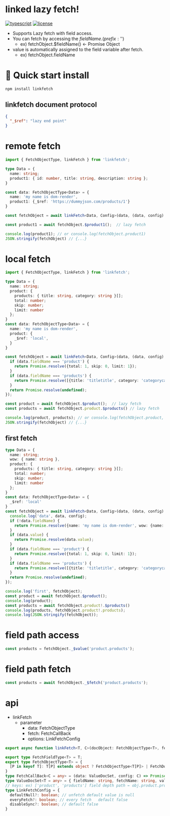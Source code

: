 linked lazy fetch!
===

[![typescript](https://img.shields.io/badge/-npm-black?logo=npm)](https://www.npmjs.com/package/linkfetch) [![license](https://img.shields.io/badge/license-MIT-green)](LICENSE.md)

* Supports Lazy fetch with field access.
* You can fetch by accessing the $fieldName.  (prefix: '$')
  * ex) fetchObject.$fieldName()  ← Promise Object
* value is automatically assigned to the field variable after fetch.
  * ex) fetchObject.fieldName

# 🚀 Quick start  install

```bash
npm install linkfetch
```

## linkfetch document protocol

```json
{
  "_$ref": "lazy end point"
}
```

# remote fetch

```typescript
import { FetchObjectType, linkFetch } from 'linkfetch';

type Data = {
  name: string;
  product1: { id: number, title: string, description: string };
}

const data: FetchObjectType<Data> = {
  name: 'my name is dom-render',
  product1: {_$ref: 'https://dummyjson.com/products/1'}
}

const fetchObject = await linkFetch<Data, Config>(data, (data, config) => fetch(data.doc!._$ref, {method: 'GET'}).then(it => it.json()));

const product1 = await fetchObject.$product1();  // lazy fetch

console.log(product1); // or console.log(fetchObject.product1)
JSON.stringify(fetchObject) // {...}
```

# local fetch

```typescript
import { FetchObjectType, linkFetch } from 'linkfetch';

type Data = {
  name: string;
  product: {
    products: { title: string, category: string }[];
    total: number;
    skip: number;
    limit: number
  };
}
const data: FetchObjectType<Data> = {
  name: 'my name is dom-render',
  product: {
    _$ref: 'local',
  }
}

const fetchObject = await linkFetch<Data, Config>(data, (data, config) => {
  if (data.fieldName === 'product') {
    return Promise.resolve({total: 1, skip: 0, limit: 1});
  }
  if (data.fieldName === 'products') {
    return Promise.resolve([{title: 'titletitle', category: 'categorycategory'}]);
  }
  return Promise.resolve(undefined);
});

const product = await fetchObject.$product();  // lazy fetch
const products = await fetchObject.product.$products() // lazy fetch

console.log(product, products); // or console.log(fetchObject.product, fetchObject.product.products)
JSON.stringify(fetchObject) // {...}
```

## first fetch
```typescript
type Data = {
  name: string;
  wow: { name: string },
  product: {
    products: { title: string, category: string }[];
    total: number;
    skip: number;
    limit: number
  };
}
const data: FetchObjectType<Data> = {
  _$ref: 'local'
}
const fetchObject = await linkFetch<Data, Config>(data, (data, config) => {
  console.log('data', data, config);
  if (!data.fieldName) {
    return Promise.resolve({name: 'my name is dom-render', wow: {name: 'wow'}});
  }
  if (data.value) {
    return Promise.resolve(data.value);
  }
  if (data.fieldName === 'product') {
    return Promise.resolve({total: 1, skip: 0, limit: 1});
  }
  if (data.fieldName === 'products') {
    return Promise.resolve([{title: 'titletitle', category: 'categorycategory'}]);
  }
  return Promise.resolve(undefined);
});

console.log('first', fetchObject);
const product = await fetchObject.$product();
console.log(product);
const products = await fetchObject.product!.$products()
console.log(products, fetchObject.product!.products);
console.log(JSON.stringify(fetchObject));
```

# field path access
```typescript
const products = fetchObject._$value('product.products');
```
# field path fetch
```typescript
const products = await fetchObject._$fetch('product.products');
```

# api
- linkFetch
    - parameter
        - data: FetchObjectType
        - fetch: FetchCallBack
        - options: LinkFetchConfig

```typescript
export async function linkFetch<T, C>(docObject: FetchObjectType<T>, fetch: FetchCallBack<C>, config?: { config?: C, linkFetchConfig?: LinkFetchConfig }): Promise<FetchObjectPromiseType<T, C>>{/*...*/};

export type FetchFieldType<T> = T;
export type FetchObjectType<T> = {
  [P in keyof T]: T[P] extends object ? FetchObjectType<T[P]> | FetchDoc : FetchFieldType<T[P]>;
}
type FetchCallBack<C = any> = (data: ValueDocSet, config: C) => Promise<any>;
type ValueDocSet<T = any> = { fieldName: string, fetchName: string, value?: T, doc?: FetchDoc,  keys: string[] };
// keys: ex) ['product', 'products'] field depth path ← obj.product.products
type LinkFetchConfig = {
  defaultNull?: boolean; // unfetch default value is null 
  everyFetch?: boolean; // every fetch   default false
  disableSync?: boolean; // default false 
} 
```
